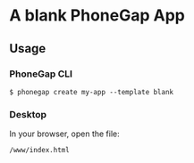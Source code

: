 # A blank PhoneGap App

## Usage

### PhoneGap CLI

    $ phonegap create my-app --template blank

### Desktop

In your browser, open the file:

    /www/index.html
